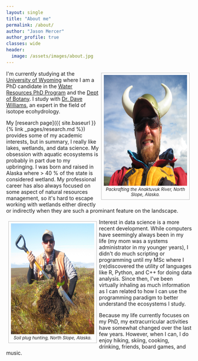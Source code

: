 ```yaml
---
layout: single
title: "About me"
permalink: /about/
author: "Jason Mercer"
author_profile: true
classes: wide
header:
  image: /assets/images/about.jpg
---
```


<style type="text/css">
figure-right {
  float: right;
  width: 45%;
  text-align: center;
  font-style: italic;
  font-size: smaller;
  text-indent: 0;
  border: thin silver solid;
  margin: 0.5em;
  padding: 0.5em;
}
</style>

<style type="text/css">
figure-left {
  float: left;
  width: 45%;
  text-align: center;
  font-style: italic;
  font-size: smaller;
  text-indent: 0;
  border: thin silver solid;
  margin: 0.5em;
  padding: 0.5em;
}
</style>

<figure-right>
  <img src="/assets/images/about-viking.jpg"
    width="400" height="300"
    alt="Jason Mercer">
  <figcaption>Packrafting the Anaktuvuk River, North Slope, Alaska.</figcaption>
</figure-right>

I'm currently studying at the [University of Wyoming](http://www.uwyo.edu) where I am a PhD candidate in the [Water Resources PhD Program](http://www.uwyo.edu/wrese/) and the [Dept of Botany](http://www.uwyo.edu/botany/). I study with [Dr. Dave Williams](http://www.uwyo.edu/dgw/home.html), an expert in the field of isotope ecohydrology.

My [research page]({{ site.baseurl }}{% link _pages/research.md %}) provides some of my academic interests, but in summary, I really like lakes, wetlands, and data science. My obsession with aquatic ecosystems is probably in part due to my upbringing. I was born and raised in Alaska where > 40 % of the state is considered wetland. My professional career has also always focused on some aspect of natural resources management, so it's hard to escape working with wetlands either directly or indirectly when they are such a prominant feature on the landscape. 

<figure-left>
  <img src="/assets/images/about-soil.jpg"
    width="400" height="300"
    alt="Jason Mercer">
  <figcaption>Soil plug hunting, North Slope, Alaska.</figcaption>
</figure-left>

Interest in data science is a more recent development. While computers have seemingly always been in my life (my mom was a systems administrator in my younger years), I didn't do much scripting or programming until my MSc where I (re)discovered the utility of languages like R, Python, and C++ for doing data analysis. Since then, I've been virtually inhaling as much information as I can related to how I can use the programming paradigm to better understand the ecosystems I study.

Because my life currently focuses on my PhD, my extracurricular activities have somewhat changed over the last few years. However, when I can, I do enjoy hiking, skiing, cooking, drinking, friends, board games, and music.
